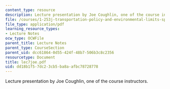 ```yaml
---
content_type: resource
description: Lecture presentation by Joe Coughlin, one of the course instructors.
file: /courses/1-253j-transportation-policy-and-environmental-limits-spring-2004/dd18b1f57dc23cb5ba8aafbc78728778_lec7joe.pdf
file_type: application/pdf
learning_resource_types:
- Lecture Notes
ocw_type: OCWFile
parent_title: Lecture Notes
parent_type: CourseSection
parent_uid: dcc61864-0d55-424f-48b7-506b3c8c2356
resourcetype: Document
title: lec7joe.pdf
uid: dd18b1f5-7dc2-3cb5-ba8a-afbc78728778
---
```

Lecture presentation by Joe Coughlin, one of the course instructors.

